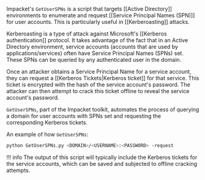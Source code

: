 Impacket's `GetUserSPNs` is a script that targets [[Active Directory]] environments to enumerate and request [[Service Principal Names (SPN)]] for user accounts. This is particularly useful in [[Kerberoasting]] attacks.

Kerberoasting is a type of attack against Microsoft's [[Kerberos authentication]] protocol. It takes advantage of the fact that in an Active Directory environment, service accounts (accounts that are used by applications/services) often have Service Principal Names (SPNs) set. These SPNs can be queried by any authenticated user in the domain.

Once an attacker obtains a Service Principal Name for a service account, they can request a [[Kerberos Tickets|Kerberos ticket]] for that service. This ticket is encrypted with the hash of the service account's password. The attacker can then attempt to crack this ticket offline to reveal the service account's password.

`GetUserSPNs`, part of the Impacket toolkit, automates the process of querying a domain for user accounts with SPNs set and requesting the corresponding Kerberos tickets.

An example of how `GetUserSPNs`:

```bash
python GetUserSPNs.py <DOMAIN>/<USERNAME>:<PASSWORD> -request
```

!!! info
    The output of this script will typically include the Kerberos tickets for the service accounts, which can be saved and subjected to offline cracking attempts.

